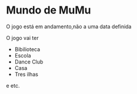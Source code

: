 <!DOCTYPE html>
<head>
<title>Mundo de MuMu</title>
</head>
<body>
<h1>Mundo de MuMu</h1>
<p>O jogo está em andamento,não a uma data definida</p>
<p>O jogo vai ter</p>
<ul>
<li>Bibilioteca</li>
<li>Escola</li>
<li>Dance Club</li>
<li>Casa</li>
<li>Tres ilhas</li>
</ul>
<p>e etc.</p>
</body>
</html>
